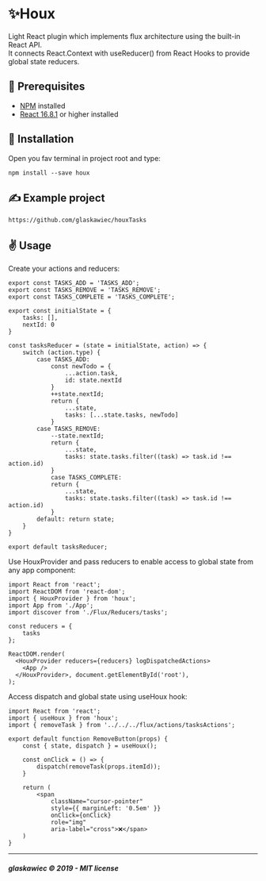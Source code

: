 # ✨Houx
Light React plugin which implements flux architecture using the built-in React API.  
It connects React.Context with useReducer() from React Hooks to provide global state reducers.

## :pencil: Prerequisites
*  [NPM](https://www.npmjs.com/) installed
*  [React 16.8.1](https://reactjs.org) or higher installed

## :hammer: Installation
Open you fav terminal in project root and type:
```
npm install --save houx
```

## ✍ Example project
```
https://github.com/glaskawiec/houxTasks
```

## ✌ Usage
Create your actions and reducers:
```
export const TASKS_ADD = 'TASKS_ADD';
export const TASKS_REMOVE = 'TASKS_REMOVE';
export const TASKS_COMPLETE = 'TASKS_COMPLETE';

export const initialState = {
    tasks: [],
    nextId: 0
}

const tasksReducer = (state = initialState, action) => {
    switch (action.type) {
        case TASKS_ADD:
            const newTodo = {
                ...action.task,
                id: state.nextId
            }
            ++state.nextId;
            return {
                ...state,
                tasks: [...state.tasks, newTodo]
            }
        case TASKS_REMOVE:
            --state.nextId;
            return {
                ...state,
                tasks: state.tasks.filter((task) => task.id !== action.id)
            }
            case TASKS_COMPLETE:
            return {
                ...state,
                tasks: state.tasks.filter((task) => task.id !== action.id)
            }
        default: return state;
    }
}

export default tasksReducer;
```

Use HouxProvider and pass reducers to enable access to global state from any app component:
```
import React from 'react';
import ReactDOM from 'react-dom';
import { HouxProvider } from 'houx';
import App from './App';
import discover from './Flux/Reducers/tasks';

const reducers = {
    tasks
};

ReactDOM.render(
  <HouxProvider reducers={reducers} logDispatchedActions>
    <App />
  </HouxProvider>, document.getElementById('root'),
);

```
Access dispatch and global state using useHoux hook:
```
import React from 'react';
import { useHoux } from 'houx';
import { removeTask } from '../../../flux/actions/tasksActions';

export default function RemoveButton(props) {
    const { state, dispatch } = useHoux();

    const onClick = () => {
        dispatch(removeTask(props.itemId));
    }

    return (
        <span
            className="cursor-pointer"
            style={{ marginLeft: '0.5em' }}
            onClick={onClick}
            role="img"
            aria-label="cross">❌</span>
    )
}
```

---
##### glaskawiec © 2019 - MIT license
